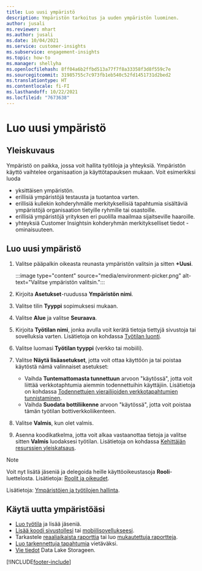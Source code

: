 ```yaml
---
title: Luo uusi ympäristö
description: Ympäristön tarkoitus ja uuden ympäristön luominen.
author: jusali
ms.reviewer: mhart
ms.author: jusali
ms.date: 10/04/2021
ms.service: customer-insights
ms.subservice: engagement-insights
ms.topic: how-to
ms.manager: shellyha
ms.openlocfilehash: 8ff04a6b2ffbd513a77f7f8a33358f3d8f559c7e
ms.sourcegitcommit: 31985755c7c973fb1eb540c52fd1451731d2bed2
ms.translationtype: HT
ms.contentlocale: fi-FI
ms.lasthandoff: 10/22/2021
ms.locfileid: "7673638"
---
```

# <a name="create-a-new-environment"></a>Luo uusi ympäristö 

## <a name="overview"></a>Yleiskuvaus

Ympäristö on paikka, jossa voit hallita työtiloja ja yhteyksiä. Ympäristön käyttö vaihtelee organisaation ja käyttötapauksen mukaan. Voit esimerkiksi luoda

- yksittäisen ympäristön.
- erillisiä ympäristöjä testausta ja tuotantoa varten.
- erillisiä kullekin kohderyhmälle merkityksellisiä tapahtumia sisältäviä ympäristöjä organisaation tietyille ryhmille tai osastoille.
- erillisiä ympäristöjä yrityksen eri puolilla maailmaa sijaitseville haaroille.
- yhteyksiä Customer Insightsin kohderyhmän merkitykselliset tiedot -ominaisuuteen.

## <a name="create-a-new-environment"></a>Luo uusi ympäristö

1. Valitse pääpalkin oikeasta reunasta ympäristön valitsin ja sitten **+Uusi**.

   :::image type="content" source="media/environment-picker.png" alt-text="Valitse ympäristön valitsin.":::

1. Kirjoita **Asetukset**-ruudussa **Ympäristön nimi**.

1. Valitse tilin **Tyyppi** sopimuksesi mukaan.

1. Valitse **Alue** ja valitse **Seuraava**. 

1. Kirjoita **Työtilan nimi**, jonka avulla voit kerätä tietoja tiettyjä sivustoja tai sovelluksia varten. Lisätietoja on kohdassa [Työtilan luonti](create-workspace.md).

1. Valitse luomasi **Työtilan tyyppi** (verkko tai mobiili). 

1. Valitse **Näytä lisäasetukset**, jotta voit ottaa käyttöön ja tai poistaa käytöstä nämä valinnaiset asetukset:

   - Vaihda **Tuntemattomasta tunnettuun** arvoon "käytössä", jotta voit liittää verkkotaphtumia aiemmin todennettuihin käyttäjiin. Lisätietoja on kohdassa [Todennettujen vierailijoiden verkkotapahtumien tunnistaminen](unknown-to-known.md).
   - Vaihda **Suodata bottiliikenne** arvoon "käytössä", jotta voit poistaa tämän työtilan bottiverkkoliikenteen. 

1. Valitse **Valmis**, kun olet valmis. 

1. Asenna koodikatkelma, jotta voit alkaa vastaanottaa tietoja ja valitse sitten **Valmis** luodaksesi työtilan. Lisätietoja on kohdassa [Kehittäjän resurssien yleiskatsaus](developer-resources.md).

> [!NOTE]
> Voit nyt lisätä jäseniä ja delegoida heille käyttöoikeustasoja **Rooli**-luettelosta. Lisätietoja: [Roolit ja oikeudet](user-roles.md). 

Lisätietoja: [Ympäristöjen ja työtilojen hallinta](manage-environments-workspaces.md).

## <a name="work-with-your-new-environment"></a>Käytä uutta ympäristöäsi

- [Luo työtila](../engagement-insights/create-workspace.md) ja lisää jäseniä.
- [Lisää koodi sivustollesi](../engagement-insights/instrument-website.md) tai [mobiilisovellukseesi](../engagement-insights/developer-resources.md#capture-events-from-mobile-apps).
- Tarkastele [reaaliaikaista raporttia](../engagement-insights/view-reports.md) tai luo [mukautettuja raportteja](../engagement-insights/custom-reports.md).
- [Luo tarkennettuja tapahtumia](../engagement-insights/refined-events.md) vietäväksi.
- [Vie tiedot](../engagement-insights/export-events.md) Data Lake Storageen.

[!INCLUDE[footer-include](../includes/footer-banner.md)]
